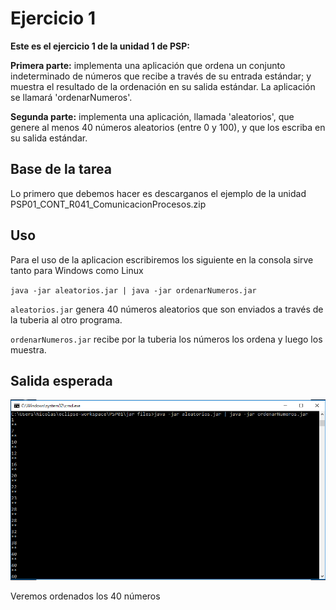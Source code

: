 # Ejercicio 1

**Este es el ejercicio 1 de la unidad 1 de PSP:**

**Primera parte:**  implementa una aplicación que ordena un conjunto indeterminado de números que recibe a través de su entrada estándar; y muestra el resultado de la ordenación en su salida estándar. La aplicación se llamará 'ordenarNumeros'.

**Segunda parte:**  implementa una aplicación, llamada 'aleatorios', que genere al menos 40 números aleatorios (entre 0 y 100), y que los escriba en su salida estándar.

## Base de la tarea

Lo primero que debemos hacer es descarganos el ejemplo de la unidad PSP01_CONT_R041_ComunicacionProcesos.zip

## Uso

Para el uso de la aplicacion escribiremos los siguiente en la consola sirve tanto para Windows como Linux

`java -jar aleatorios.jar | java -jar ordenarNumeros.jar` 

`aleatorios.jar` genera 40 números aleatorios que son enviados a través de la tuberia al otro programa.  

`ordenarNumeros.jar` recibe por la tuberia los números los ordena y luego los muestra.

## Salida esperada

![](Captura.PNG "Resultado de la ejecución")  

Veremos ordenados los 40 números
